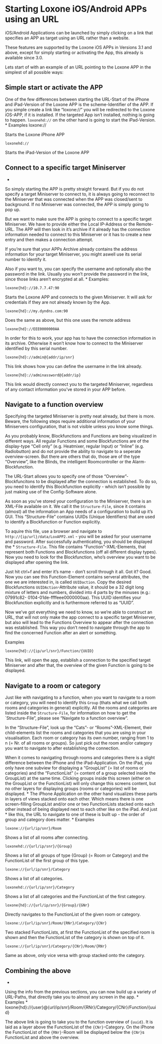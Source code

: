 # Starting Loxone iOS/Android APPs using an URL #

iOS/Android Applications can be launched by simply clicking on a link that specifies an APP as target
using an URL rather than a website.

These features are supported by the Loxone iOS APPs in Versions 3.1 and above, except for simply starting or activating the App, this already is available
since 3.0.

Lets start of with an example of an URL pointing to the Loxone APP in the simplest of all
possible ways:

## Simple start or activate the APP ##

One of the few differences between starting the URL-Start of the iPhone and iPad-Version of
the Loxone APP is the scheme-Identifier of the APP. If you simple create a link like “loxone://”
you will be redirected to the Loxone iOS-APP, if it is installed. If the targeted App isn’t installed,
nothing is going to happen. `loxonehd://` on the other hand is going to start the iPad-Version.
*
Examples
    loxone://

Starts the Loxone iPhone APP

    loxonehd://

Starts the iPad-Version of the Loxone APP


## Connect to a specific target Miniserver ##
*
So simply starting the APP is pretty straight forward. But if you do not specify a target Miniserver
to connect to, it is always going to reconnect to the Miniserver that was connected when the
APP was closed/sent to background. If no Miniserver was connected, the APP is simply going to
pop up.

But we want to make sure the APP is going to connect to a specific target Miniserver. We have
to provide either the Local IP-Address or the Remote-URL. The APP will then look in it’s archive
if it already has the connection information needed to connect to this Miniserver or it has to
create a new entry and then makes a connection attempt.

If you’re sure that your APPs Archive already contains the address information for your target
Miniserver, you might aswell use its serial number to identify it.

Also if you want to, you can specify the username and optionally also the password in the link.
Usually you won’t provide the password in the link, since those links aren’t encrypted at all.
*
Examples:

    loxone{hd}://10.7.7.47:90

Starts the Loxone APP and connects to the given Miniserver. It will ask for credentials if
they are not already known by the App.

    loxone{hd}://my.dyndns.com:90

Does the same as above, but this one uses the remote address

    loxone{hd}://EEE0000000AA

In order for this to work, your app has to have the connection information in its archive.
Otherwise it won’t know how to connect to the Miniserver identified by this serial number.

    loxone{hd}://admin@{addr/ip/snr}

This link shows how you can define the username in the link already.

    loxone{hd}://adminassword@{addr/ip}

This link would directly connect you to the targeted Miniserver, regardless of any contact
information you’ve stored in your APP before.

## Navigate to a function overview ##

Specifying the targeted Miniserver is pretty neat already, but there is more. Beware, the
following steps require additional information of your Miniservers configuration, that is not visible
unless you know some things.

As you probably know, Blockfunctions and Functions are being visualized in different ways. All
regular Functions and some Blockfunctions are of the display-type “Cell only” (e.g. Heatmixer, regular Input) or “Inline” 
(e.g. Radiobutton) and do not provide the ability to navigate to a
seperate overview-screen. But there are others that do, those are of the type “Overview”, like
the Blinds, the intelligent Roomcontroller or the Alarm-Blockfunction.

The URL-Start allows you to specify one of those “Overview”-Blockfuncitons to be displayed
after the connection is established. To do so, you need to identify this Blockfunction explicitly -
which isn’t possible by just making use of the Config-Software alone.

As soon as you’ve stored your configuration to the Miniserver, there is an XML-File available on
it. We call it the `Structure-File`, since it contains (almost) all the information an App needs of a
configuration to build up it’s GUI. This “Structure-File” contains UUIDs (Unique Identifiers) that
are used to identify a Blockfunction or Function explicitly.

To aquire this file, use a browser and navigate to `http://{ip/url}/data/LoxAPP2.xml` - you will be asked
for your username and password. After successfully authenticating, you should be displayed the
*
`Structure-File`. This file contains "Function"-XML-Elements, that represent both Functions and
Blockfunctions (off all different display types). Now you need to look for the Blockfunction, who’s
overview you want to be displayed after opening the link.

Just hit ctrl+f and enter it’s name - don’t scroll through it all. Got it? Good. Now you can see
this Function-Element contains serveral attributes, the one we are interested in, is called
`UUIDaction`. Copy the desired Blockfunctions `UUIDAction`-Attribute value, it should be a 32
digit long mixture of letters and numbers, divided into 4 parts by the minuses (e.g.: 07991c82-
0104-01de-ffffeee0000000aa). This UUID identifies your Blockfunction explicitly and is
furthermore referred to as “UUID”.

Now we’ve got everything we need to know, so we’re able to construct an URL, that will not
only make the app connect to a specific target Miniserver, but also will lead to the Functions
Overview to appear after the connection was established. This way you don’t need to navigate
through the app to find the concerned Function after an alert or something.

Examples

    loxone{hd}://{ip/url/snr}/Function/{UUID}

This link, will open the app, establish a connection to the specified target Miniserver and
after that, the overview of the given Function is going to be displayed.



## Navigate to a room or category ##

Just like with navigating to a function, when you want to navigate to a room or category, you will
need to identify this `Group` (thats what we call both rooms and categories in general) explicitly.
All the rooms and categories are listed inside the `Structure-File`, for information on how to get
the `Structure-File”, please see “Navigate to a function overview”.

In the “Structure-File”, look up the “Cats”- or “Rooms”-XML-Element, their child-elements list the
rooms and categories that you are using in your visualisation. Each room or category has its
own number, ranging from 1 to n (= Nr. of all rooms or groups). So just pick out the room and/or
category you want to navigate to after establishing the connection.

When it comes to navigating through rooms and categories there is a slight difference between
the iPhone and the iPad-Application. On the iPad, you only have one subview for displaying
a “GroupList” (= list of rooms or categories) and the “FunctionList” (= content of a group
selected inside the GroupList) at the same time. Clicking groups inside this screen (either on
the GroupList or the FunctionList) will only change this screens content, but no other layers for
displaying groups (rooms or categories) will be displayed.
*
The iPhone Application on the other hand visualizes these parts in layers of views stacked onto
each other. Which means there is one screen-filling GroupList and/or one or two FunctionLists
stacked onto each other instead of being displayed next to each other like on the iPad. And just
*
like this, the URL to navigate to one of these is built up - the order of group and category does
matter.
*
Examples

    loxone://{url/ip/snr}/Room

Shows a list of all rooms after connecting.

    loxonehd://{url/ip/snr}/{Group}

Shows a list of all groups of type {Group} (= Room or Category) and the FunctionList of
the first group of this type.

    loxone://{url/ip/snr}/Category

Shows a list of all categories.

    loxonehd://{url/ip/snr}/Category

Shows a list of all categories and the FunctionList of the first category.

    loxone{hd}://{url/ip/snr}/{Group}/{GNr}

Directly navigates to the FunctionList of the given room or category.

    loxone://{url/ip/snr}/Room/{RNr}/Category/{CNr}

Two stacked FunctionLists, at first the FunctionList of the specified room is shown and
then the FunctionList of the category is shown on top of it.

    loxone://{url/ip/snr}/Category/{CNr}/Room/{RNr}

Same as above, only vice versa with group stacked onto the category.

## Combining the above ##
*
Using the info from the previous sections, you can now build up a variety of URL-Paths, that
directly take you to almost any screen in the app.
*
Examples
*
    loxone{hd}://{user}@{url/ip/snr}/Room/{RNr}/Category/{CNr}/Function/{uuid}

The above link is going to take you to the function overview of `{uuid}`. It is laid as a layer
above the FunctionList of the `{CNr}`-Category. On the iPhone the FunctionList of the
`{RNr}`-Room will be displayed below the `{CNr}`s FunctionList and above the overview.

